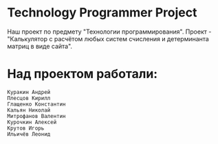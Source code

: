 # Technology Programmer Project
Наш проект по предмету "Технологии программирования". Проект - "Калькулятор с расчётом любых систем счисления и детерминанта матриц в виде сайта".
# Над проектом работали:
	Куракин Андрей
	Плесцов Кирилл
 	Глащенко Константин
    Кальян Николай
    Митрофанов Валентин
    Курочкин Алексей
    Крутов Игорь
    Ильичёв Леонид

